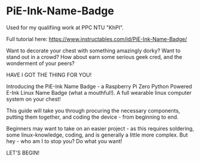 # PiE-Ink-Name-Badge

Used for my qualifiing work at PPC NTU "KhPI".

Full tutorial here: https://www.instructables.com/id/PiE-Ink-Name-Badge/

Want to decorate your chest with something amazingly dorky? Want to stand out in a crowd? How about earn some serious geek cred, and the wonderment of your peers?

HAVE I GOT THE THING FOR YOU!

Introducing the PiE-Ink Name Badge - a Raspberry Pi Zero Python Powered E-Ink Linux Name Badge (what a mouthful!). A full wearable linux computer system on your chest!

This guide will take you through procuring the necessary components, putting them together, and coding the device - from beginning to end. 

Beginners may want to take on an easier project - as this requires soldering, some linux-knowledge, coding, and is generally a little more complex. But hey - who am I to stop you? Do what you want!

LET'S BEGIN!
